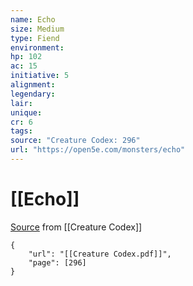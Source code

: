 ```yaml
---
name: Echo
size: Medium
type: Fiend
environment: 
hp: 102
ac: 15
initiative: 5
alignment: 
legendary: 
lair: 
unique: 
cr: 6
tags: 
source: "Creature Codex: 296"
url: "https://open5e.com/monsters/echo"
---
```

# [[Echo]]

[Source](zotero://open-pdf/library/items/NTNKJRHG?page=296) from [[Creature Codex]]

```pdf
{
	"url": "[[Creature Codex.pdf]]",
	"page": [296]
}
```


